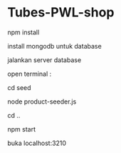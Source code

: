 # Tubes-PWL-shop

npm install

install mongodb untuk database

jalankan server database

open terminal :

cd seed

node product-seeder.js

cd ..

npm start

buka localhost:3210
